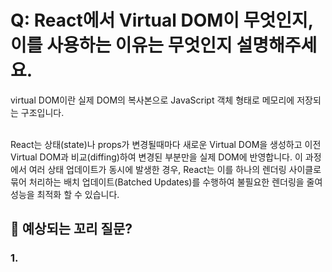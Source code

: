 # Q: React에서 Virtual DOM이 무엇인지, 이를 사용하는 이유는 무엇인지 설명해주세요.

virtual DOM이란 실제 DOM의 복사본으로 JavaScript 객체 형태로 메모리에 저장되는 구조입니다.<br/><br/>

React는 상태(state)나 props가 변경될때마다 새로운 Virtual DOM을 생성하고 이전 Virtual DOM과 비교(diffing)하여 변경된 부분만을 실제 DOM에 반영합니다.
이 과정에서 여러 상태 업데이트가 동시에 발생한 경우, React는 이를 하나의 렌더링 사이클로 묶어 처리하는 배치 업데이트(Batched Updates)를 수행하여 불필요한 렌더링을 줄여 성능을 최적화 할 수 있습니다.

## 💬 예상되는 꼬리 질문?

### 1.
